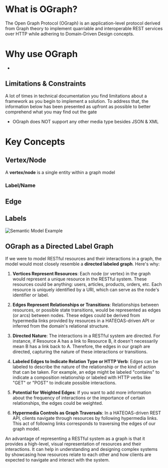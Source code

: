# What is OGraph?

The Open Graph Protocol (OGraph) is an application-level protocol derived from Graph theory to implement quarriable and interoperable REST services over HTTP while adhering to Domain-Driven Design concepts.



# Why use OGraph

- 



## Limitations & Constraints
A lot of times in technical documentation you find limitations about a framework as you begin to implement a solution. To address that, the information below has been presented as upfront as possible to better comprehend what you may find out the gate

- OGraph does NOT support any other media type besides JSON & XML

# Key Concepts

## Vertex/Node

A **vertex/node** is a single entity within a graph model



### Label/Name


## Edge


## Labels






![Semantic Model Example](https://lucid.app/publicSegments/view/8f0fcc8f-a727-4db4-a8f5-0aee0141e7a6/image.png)



## OGraph as a Directed Label Graph


If we were to model RESTful resources and their interactions in a graph, the model would most closely resemble a **directed labeled graph**. Here's why:

1. **Vertices Represent Resources**: Each node (or vertex) in the graph would represent a unique resource in the RESTful system. These resources could be anything: users, articles, products, orders, etc. Each resource is uniquely identified by a URI, which can serve as the node's identifier or label.

2. **Edges Represent Relationships or Transitions**: Relationships between resources, or possible state transitions, would be represented as edges (or arcs) between nodes. These edges could be derived from hypermedia links provided by resources in a HATEOAS-driven API or inferred from the domain's relational structure.

3. **Directed Nature**: The interactions in a RESTful system are directed. For instance, if Resource A has a link to Resource B, it doesn't necessarily mean B has a link back to A. Therefore, the edges in our graph are directed, capturing the nature of these interactions or transitions.

4. **Labeled Edges to Indicate Relation Type or HTTP Verb**: Edges can be labeled to describe the nature of the relationship or the kind of action that can be taken. For example, an edge might be labeled "contains" to indicate a composition relationship or labeled with HTTP verbs like "GET" or "POST" to indicate possible interactions.

5. **Potential for Weighted Edges**: If you want to add more information about the frequency of interactions or the importance of certain relationships, the edges could be weighted.

6. **Hypermedia Controls as Graph Traversals**: In a HATEOAS-driven REST API, clients navigate through resources by following hypermedia links. This act of following links corresponds to traversing the edges of our graph model.

An advantage of representing a RESTful system as a graph is that it provides a high-level, visual representation of resources and their interactions. It can help in understanding and designing complex systems by showcasing how resources relate to each other and how clients are expected to navigate and interact with the system.